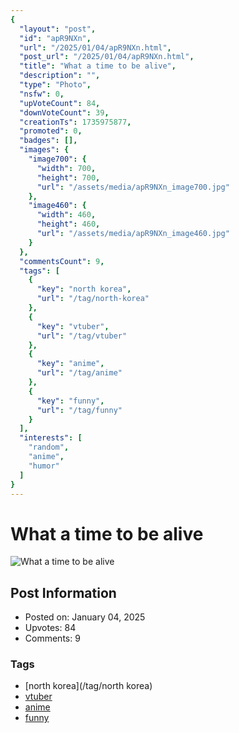 ```yaml
---
{
  "layout": "post",
  "id": "apR9NXn",
  "url": "/2025/01/04/apR9NXn.html",
  "post_url": "/2025/01/04/apR9NXn.html",
  "title": "What a time to be alive",
  "description": "",
  "type": "Photo",
  "nsfw": 0,
  "upVoteCount": 84,
  "downVoteCount": 39,
  "creationTs": 1735975877,
  "promoted": 0,
  "badges": [],
  "images": {
    "image700": {
      "width": 700,
      "height": 700,
      "url": "/assets/media/apR9NXn_image700.jpg"
    },
    "image460": {
      "width": 460,
      "height": 460,
      "url": "/assets/media/apR9NXn_image460.jpg"
    }
  },
  "commentsCount": 9,
  "tags": [
    {
      "key": "north korea",
      "url": "/tag/north-korea"
    },
    {
      "key": "vtuber",
      "url": "/tag/vtuber"
    },
    {
      "key": "anime",
      "url": "/tag/anime"
    },
    {
      "key": "funny",
      "url": "/tag/funny"
    }
  ],
  "interests": [
    "random",
    "anime",
    "humor"
  ]
}
---
```


# What a time to be alive

![What a time to be alive](/assets/media/apR9NXn_image700.jpg)

## Post Information

- Posted on: January 04, 2025
- Upvotes: 84
- Comments: 9

### Tags

- [north korea](/tag/north korea)
- [vtuber](/tag/vtuber)
- [anime](/tag/anime)
- [funny](/tag/funny)
